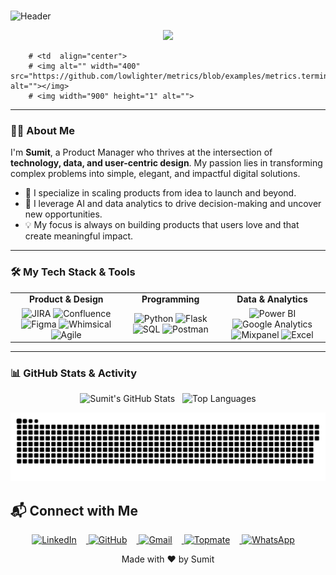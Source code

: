 <div id="header" align="right">
  <img src="https://komarev.com/ghpvc/?username=repo-sumit&style=for-the-badge&color=orange" alt=""/>
</div>

![Header](https://capsule-render.vercel.app/api?type=waving&color=gradient&height=250&section=header&text=Hi%20there!%20I'm%20Sumit%20👋&fontSize=35&fontAlign=40&fontColor=ffffff)

<p align="center">
<img src="https://readme-typing-svg.demolab.com?font=Fira+Code&size=22&pause=1000&center=true&vCenter=true&width=650&lines=Product+Manager+%7C+AI+Builder+%7C+Data+Driven;Scaling+Products+%F0%9F%9A%80;Driven+by+Impact+%26+User+Empathy"/>
</p>

        # <td  align="center">
        # <img alt="" width="400" src="https://github.com/lowlighter/metrics/blob/examples/metrics.terminal.svg" alt=""></img>
        # <img width="900" height="1" alt="">

---
### 👨‍💻 About Me

I'm **Sumit**, a Product Manager who thrives at the intersection of **technology, data, and user-centric design**. My passion lies in transforming complex problems into simple, elegant, and impactful digital solutions.

- 🚀 I specialize in scaling products from idea to launch and beyond.
- 🧠 I leverage AI and data analytics to drive decision-making and uncover new opportunities.
- 💡 My focus is always on building products that users love and that create meaningful impact.

---

### 🛠️ My Tech Stack & Tools

<table>
  <tr>
    <td align="center"><strong>Product & Design</strong></td>
    <td align="center"><strong>Programming </strong></td>
    <td align="center"><strong>Data & Analytics</strong></td>
  </tr>
  <tr>
    <td align="center">
      <img src="https://img.shields.io/badge/JIRA-0052CC?logo=jira&logoColor=white" alt="JIRA"/>
      <img src="https://img.shields.io/badge/Confluence-172B4D?logo=confluence&logoColor=white" alt="Confluence"/>
      <img src="https://img.shields.io/badge/Figma-F24E1E?logo=figma&logoColor=white" alt="Figma"/>
      <img src="https://img.shields.io/badge/Whimsical-5A4FCF?logo=whimsical&logoColor=white" alt="Whimsical"/>
      <img src="https://img.shields.io/badge/Agile-009DDC?style=flat&logo=agile&logoColor=white" alt="Agile"/>
    </td>
    <td align="center">
      <img src="https://img.shields.io/badge/Python-3776AB?logo=python&logoColor=white" alt="Python"/>
      <img src="https://img.shields.io/badge/Flask-000000?logo=flask&logoColor=white" alt="Flask"/>
      <img src="https://img.shields.io/badge/SQL-336791?logo=postgresql&logoColor=white" alt="SQL"/>
      <img src="https://img.shields.io/badge/Postman-FF6C37?logo=postman&logoColor=white" alt="Postman"/>
    </td>
    <td align="center">
      <img src="https://img.shields.io/badge/Power%20BI-F2C811?logo=powerbi&logoColor=black" alt="Power BI"/>
      <img src="https://img.shields.io/badge/Google%20Analytics-E37400?logo=googleanalytics&logoColor=white" alt="Google Analytics"/>
      <img src="https://img.shields.io/badge/Mixpanel-6610F2?logo=mixpanel&logoColor=white" alt="Mixpanel"/>
      <img src="https://img.shields.io/badge/-Excel-217346?logo=microsoft-excel&logoColor=white&style=flat" alt="Excel"/>
    </td>
  </tr>
</table>

---


### 📊 GitHub Stats & Activity

<p align="center">
  <img src="https://github-readme-stats.vercel.app/api?username=repo-sumit&show_icons=true&theme=radical" alt="Sumit's GitHub Stats"/>
  &nbsp;
  <img src="https://github-readme-stats.vercel.app/api/top-langs/?username=repo-sumit&layout=compact&theme=radical" alt="Top Languages"/>
</p>

<p align="center">
  <img width="1000" src="github-snake.svg" alt="snake"/>
</p>

## 📬 Connect with Me

<p align="center">
  <a href="https://www.linkedin.com/in/in-sumit/" target="_blank">
    <img src="https://skillicons.dev/icons?i=linkedin" height="40" alt="LinkedIn" style="margin-right: 15px; transition: transform 0.2s;" onmouseover="this.style.transform='scale(1.2)'" onmouseout="this.style.transform='scale(1)'" />
  </a>
  <a href="https://github.com/repo-sumit" target="_blank">
    <img src="https://skillicons.dev/icons?i=github" height="40" alt="GitHub" style="margin-right: 15px; transition: transform 0.2s;" onmouseover="this.style.transform='scale(1.2)'" onmouseout="this.style.transform='scale(1)'" />
  </a>
  <a href="mailto:inbox.sumitt@gmail.com?subject=Hi%20Sumit&body=Hi%2C%20Sumit.%20Got%20your%20mail%20id%20from%20GitHub%2C%20can%20we%20connect%20%3F">
    <img src="https://skillicons.dev/icons?i=gmail" height="40" alt="Gmail" style="margin-right: 15px; transition: transform 0.2s;" onmouseover="this.style.transform='scale(1.2)'" onmouseout="this.style.transform='scale(1)'" />
  </a>
  <a href="https://topmate.io/soomit" target="_blank">
    <img src="https://cdn.brandfetch.io/idSE0oFcnS/w/400/h/400/theme/dark/icon.jpeg?c=1dxbfHSJFAPEGdCLU4o5B" height="40" alt="Topmate" style="margin-right: 15px; transition: transform 0.2s;" onmouseover="this.style.transform='scale(1.2)'" onmouseout="this.style.transform='scale(1)'" />
  </a>
  <a href="https://wa.me/919546488385?text=Hi%20Sumit%2C%20got%20your%20Contact%20from%20Github.%0AHow're%20you%20%3F" target="_blank">
    <img src="https://img.icons8.com/color/48/000000/whatsapp--v1.png" height="40" alt="WhatsApp" style="margin-right: 15px; transition: transform 0.2s;" onmouseover="this.style.transform='scale(1.2)'" onmouseout="this.style.transform='scale(1)'" />
  </a>
</p>
<p align="center">
Made with ❤️ by Sumit
</p>
